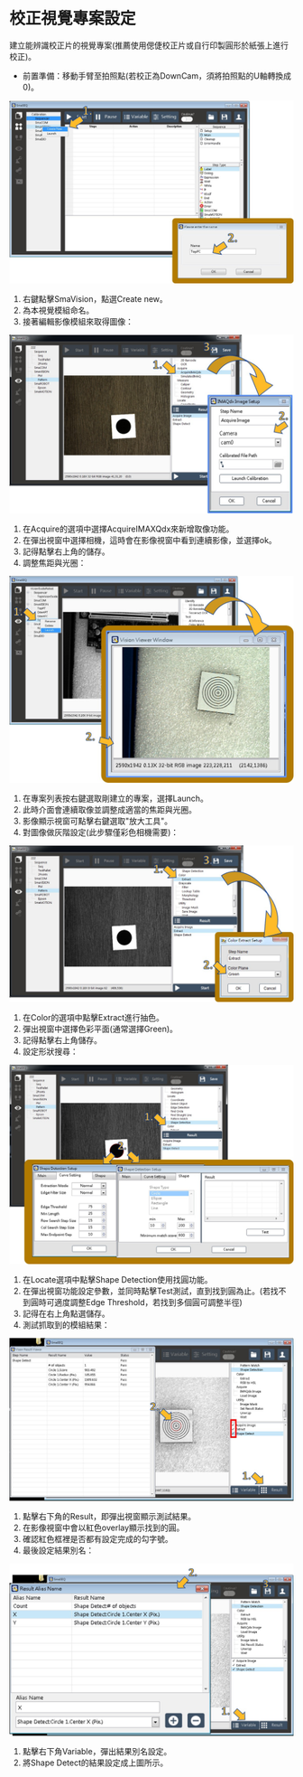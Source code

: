 # 校正視覺專案設定

建立能辨識校正片的視覺專案\(推薦使用偲倢校正片或自行印製圓形於紙張上進行校正\)。

* 前置準備：移動手臂至拍照點\(若校正為DownCam，須將拍照點的U軸轉換成0\)。

![&#x5EFA;&#x7ACB;&#x5F71;&#x50CF;&#x6A21;&#x7D44;](../../../.gitbook/assets/jian-li-ying-xiang-mo-zu.jpg)

1. 右鍵點擊SmaVision，點選Create new。
2. 為本視覺模組命名。
3. 接著編輯影像模組來取得圖像：

![&#x7DE8;&#x8F2F;&#x5F71;&#x50CF;&#x6A21;&#x7D44;\_&#x53D6;&#x50CF;](../../../.gitbook/assets/bian-ji-ying-xiang-mo-zu.jpg)

1. 在Acquire的選項中選擇AcquireIMAXQdx來新增取像功能。
2. 在彈出視窗中選擇相機，這時會在影像視窗中看到連續影像，並選擇ok。
3. 記得點擊右上角的儲存。
4. 調整焦距與光圈：

![&#x8ABF;&#x6574;&#x76F8;&#x6A5F;&#x7126;&#x8DDD;&#x8207;&#x5149;&#x5708;&#x8A2D;&#x5B9A;](../../../.gitbook/assets/diao-zheng-jiao-ju-yu-guang-quan.jpg)

1. 在專案列表按右鍵選取剛建立的專案，選擇Launch。
2. 此時介面會連續取像並調整成適當的焦距與光圈。
3. 影像顯示視窗可點擊右鍵選取"放大工具"。
4. 對圖像做灰階設定\(此步驟僅彩色相機需要\)：

![&#x7070;&#x968E;&#x62BD;&#x8272;&#x8A2D;&#x5B9A;](../../../.gitbook/assets/hui-jie-chou-se.jpg)

1. 在Color的選項中點擊Extract進行抽色。
2. 彈出視窗中選擇色彩平面\(通常選擇Green\)。
3. 記得點擊右上角儲存。
4. 設定形狀搜尋：

![&#x5716;&#x50CF;&#x5F62;&#x72C0;&#x641C;&#x5C0B;&#x8A2D;&#x5B9A;](../../../.gitbook/assets/xing-zhuang-sou-xun.jpg)

1. 在Locate選項中點擊Shape Detection使用找圓功能。
2. 在彈出視窗功能設定參數，並同時點擊Test測試，直到找到圓為止。\(若找不到圓時可適度調整Edge Threshold，若找到多個圓可調整半徑\)
3. 記得在右上角點選儲存。
4. 測試抓取到的模組結果：

![&#x6E2C;&#x8A66;&#x5716;&#x50CF;&#x7D50;&#x679C;](../../../.gitbook/assets/ce-shi-ying-xiang-mo-zu.jpg)

1. 點擊右下角的Result，即彈出視窗顯示測試結果。
2. 在影像視窗中會以紅色overlay顯示找到的圓。
3. 確認紅色框裡是否都有設定完成的勾字號。
4. 最後設定結果別名：

![&#x8A2D;&#x5B9A;&#x7D50;&#x679C;&#x5225;&#x540D;](../../../.gitbook/assets/she-ding-bie-ming.jpg)

1. 點擊右下角Variable，彈出結果別名設定。
2. 將Shape Detect的結果設定成上圖所示。

